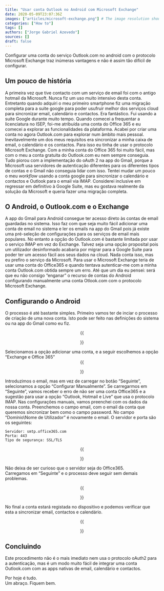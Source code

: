 ```yaml
---
title: "Usar conta Outlook no Android com Microsoft Exchange"
date: 2020-05-09T23:07:36Z
images: ["articles/microsoft-exchange.png"] # The image resolution should be 900x500 or a proportional resolution
categories: ["How to"]
tags: []
authors: ["Jorge Gabriel Azevedo"]
sources: []
draft: false
---
```

Configurar uma conta do serviço Outlook.com no android com o protocolo Microsoft Exchange traz inúmeras vantagens e não é assim tão difícil de configurar.
<!--more-->

## Um pouco de história
A primeira vez que tive contacto com um serviço de email foi com o antigo hotmail da Microsoft. Nunca fiz um uso muito intensivo desta conta. Entretanto quando adquiri o meu primeiro smartphone fiz uma migração completa para a suite google para poder usufruir melhor dos serviços cloud para sincronizar email, calendário e contactos. Era fantástico. Fui usando a suite Google durante muito tempo. Quando comecei a frequentar a licenciatura no ISEP, foi-me atribuída uma conta do Office 365 e eu comecei a explorar as funcionalidades da plataforma. Acabei por criar uma conta no agora Outlook.com para explorar num âmbito mais pessoal. Inevitavelmente um dos meus requisitos era sincronizar a minha caixa de email, o calendário e os contactos. Para isso eu tinha de usar o protocolo Microsoft Exchange. Com a minha conta do Office 365 foi muito fácil, mas com o meu a conta gratuita do Outlook.com eu nem sempre conseguia. Tudo piorou com a implementação do oAuth 2 na app do Gmail, porque a Microsoft usa servidores de autenticação diferentes para os diferentes tipos de contas e o Gmail não conseguia lidar com isso. Tentei mudar um pouco o meu *workflow* usando a conta google para sincronizar o calendário e contactos e Outlook para o email via IMAP. Considerei inclusive em regressar em definitivo à Google Suite, mas eu gostava realmente da solução da Microsoft e queria fazer uma migração completa.

## O Android, o Outlook.com e o Exchange
A app do Gmail para Android consegue ter acesso direto às contas de email guardadas no sistema. Isso faz com que seja muito fácil adicionar uma conta de email no sistema e ler os emails na app do Gmail pois já existe uma pré-seleção de configurações para os serviços de email mais populares. No entanto a opção do Outlook.com é bastante limitada por usar o serviço IMAP em vez do Exchange. Talvez seja uma opção proposital pois um utilizador desinformado acabaria por migrar para a Google Suite para poder ter um acesso fácil aos seus dados na cloud. Nada conta isso, mas eu prefiro o serviço da Microsoft. Para usar o Microsoft Exchange teria de usar uma conta do Office365 e quando tentava autenticar-me com a minha conta Outlook.com obtida sempre um erro. Até que um dia eu pensei: será que eu não consigo “enganar” o recurso de contas do Android configurando manualmente uma conta Otlook.com com o protocolo Microsoft Exchange.

## Configurando o Android
O processo é até bastante simples. Primeiro vamos ter de inciar o processo de criação de uma nova conta. Isto pode ser feito nas definições do sistema ou na app do Gmail como eu fiz.
<div align="center">
    {{<figure src="/images/articles/ms_exchange-on-android/01.jpg" width="200">}}
</div>
Selecionamos a opção adicionar uma conta, e a seguir escolhemos a opção “Exchange e Office 365”
<div align="center">
    {{<figure src="/images/articles/ms_exchange-on-android/02.jpg" width="200">}}
</div>
Introduzimos o email, mas em vez de carregar no botão “Seguinte”, selecionamos a opção “Configurar Manualmente”. Se carregarmos em “Seguinte”, vamos receber o erro de não ser uma conta Office365 e a sugestão para usar a opção “Outlook, Hotmail e Live” que usa o protocolo IMAP.  
Nas configurações manuais, vamos preenchei com os dados da nossa conta. Preenchemos o campo email, com o email da conta que queremos sincronizar bem como o campo password. No campo “Domínio\Nome de Utilizador” é novamente o email. O servidor e porta são os seguintes:

```
Servidor: smtp.office365.com
Porta: 443
Tipo de segurança: SSL/TLS
```

<div align="center">
    {{<figure src="/images/articles/ms_exchange-on-android/03.jpg" width="200">}}
</div>

Não deixa de ser curioso que o servidor seja do Office365.  
Carregamos em “Seguinte” e o processo deve seguir sem demais problemas. 
<div align="center">
    {{<figure src="/images/articles/ms_exchange-on-android/04.jpg" width="200">}}
</div>

No final a conta estará registada no dispositivo e podemos verificar que esta a sincronizar email, contactos e calendário.
<div align="center">
    {{<figure src="/images/articles/ms_exchange-on-android/05.jpg" width="200">}}
</div>

## Concluindo
Este procedimento não é o mais imediato nem usa o protocolo oAuth2 para a autenticação, mas é um modo muito fácil de integrar uma conta Outlook.com com as apps nativas de email, calendário e contactos. 

Por hoje é tudo.  
Um abraço. Fiquem bem.